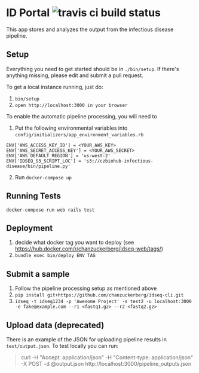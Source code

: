 # ID Portal ![travis ci build status](https://travis-ci.org/chanzuckerberg/idseq-web.svg?branch=master)

This app stores and analyzes the output from the infectious disease pipeline.

## Setup

Everything you need to get started should be in `./bin/setup`.  If there's anything missing, please edit and submit a pull request.

To get a local instance running, just do:

1. `bin/setup`
1. `open http://localhost:3000 in your browser`

To enable the automatic pipeline processing, you will need to

1.  Put the following environmental variables into `config/initializers/app_environment_variables.rb`

```
ENV['AWS_ACCESS_KEY_ID'] = <YOUR_AWS_KEY>
ENV['AWS_SECRET_ACCESS_KEY'] = <YOUR_AWS_SECRET>
ENV['AWS_DEFAULT_REGION'] = 'us-west-2'
ENV['IDSEQ_S3_SCRIPT_LOC'] = 's3://czbiohub-infectious-disease/bin/pipeline.py'

```
2. Run `docker-compose up`


## Running Tests

`docker-compose run web rails test`

## Deployment

1. decide what docker tag you want to deploy (see https://hub.docker.com/r/chanzuckerberg/idseq-web/tags/)
1. `bundle exec bin/deploy ENV TAG`


## Submit a sample

1. Follow the pipeline processing setup as mentioned above
1. `pip install git+https://github.com/chanzuckerberg/idseq-cli.git`
1. `idseq -t idseq1234 -p 'Awesome Project' -s test2 -u localhost:3000 -e fake@example.com --r1 <fastq1.gz> --r2 <fastq2.gz>`


## Upload data (deprecated)

There is an example of the JSON for uploading pipeline results in `test/output.json`. To test locally you can run:

>curl -H "Accept: application/json" -H "Content-type: application/json" -X POST -d @output.json http://localhost:3000/pipeline_outputs.json
